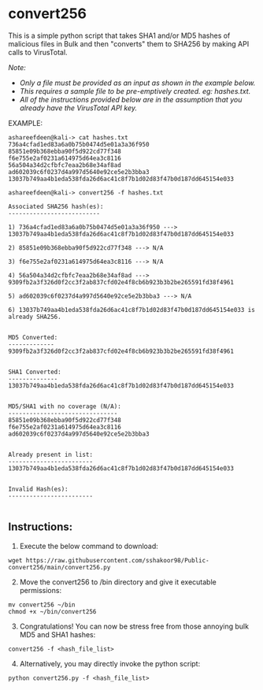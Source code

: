 # **convert256** #
This is a simple python script that takes SHA1 and/or MD5 hashes of malicious files in Bulk and then "converts" them to SHA256 by making API calls to VirusTotal.

_Note:_
- _Only a file must be provided as an input as shown in the example below._ 
- _This requires a sample file to be pre-emptively created. eg: hashes.txt._
- _All of the instructions provided below are in the assumption that you already have the VirusTotal API key._

EXAMPLE:
```
ashareefdeen@kali-> cat hashes.txt
736a4cfad1ed83a6a0b75b0474d5e01a3a36f950
85851e09b368ebba90f5d922cd77f348
f6e755e2af0231a614975d64ea3c8116
56a504a34d2cfbfc7eaa2b68e34af8ad
ad602039c6f0237d4a997d5640e92ce5e2b3bba3
13037b749aa4b1eda538fda26d6ac41c8f7b1d02d83f47b0d187dd645154e033

ashareefdeen@kali-> convert256 -f hashes.txt

Associated SHA256 hash(es):
--------------------------

1) 736a4cfad1ed83a6a0b75b0474d5e01a3a36f950 ---> 13037b749aa4b1eda538fda26d6ac41c8f7b1d02d83f47b0d187dd645154e033

2) 85851e09b368ebba90f5d922cd77f348 ---> N/A

3) f6e755e2af0231a614975d64ea3c8116 ---> N/A

4) 56a504a34d2cfbfc7eaa2b68e34af8ad ---> 9309fb2a3f326d0f2cc3f2ab837cfd02e4f8cb6b923b3b2be265591fd38f4961

5) ad602039c6f0237d4a997d5640e92ce5e2b3bba3 ---> N/A

6) 13037b749aa4b1eda538fda26d6ac41c8f7b1d02d83f47b0d187dd645154e033 is already SHA256.


MD5 Converted:
-------------
9309fb2a3f326d0f2cc3f2ab837cfd02e4f8cb6b923b3b2be265591fd38f4961


SHA1 Converted:
--------------
13037b749aa4b1eda538fda26d6ac41c8f7b1d02d83f47b0d187dd645154e033


MD5/SHA1 with no coverage (N/A):
-------------------------------
85851e09b368ebba90f5d922cd77f348
f6e755e2af0231a614975d64ea3c8116
ad602039c6f0237d4a997d5640e92ce5e2b3bba3


Already present in list:
------------------------
13037b749aa4b1eda538fda26d6ac41c8f7b1d02d83f47b0d187dd645154e033


Invalid Hash(es):
------------------------


```

## Instructions: ##
1. Execute the below command to download:
```
wget https://raw.githubusercontent.com/sshakoor98/Public-convert256/main/convert256.py
```
2. Move the convert256 to /bin directory and give it executable permissions:
```
mv convert256 ~/bin
chmod +x ~/bin/convert256
```
3. Congratulations! You can now be stress free from those annoying bulk MD5 and SHA1 hashes:
```
convert256 -f <hash_file_list>
```
4. Alternatively, you may directly invoke the python script:
```
python convert256.py -f <hash_file_list>
```
